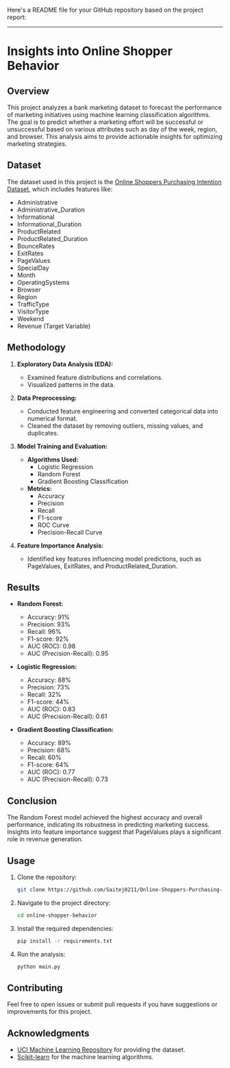 Here's a README file for your GitHub repository based on the project report:

---

# Insights into Online Shopper Behavior

## Overview

This project analyzes a bank marketing dataset to forecast the performance of marketing initiatives using machine learning classification algorithms. The goal is to predict whether a marketing effort will be successful or unsuccessful based on various attributes such as day of the week, region, and browser. This analysis aims to provide actionable insights for optimizing marketing strategies.

## Dataset

The dataset used in this project is the [Online Shoppers Purchasing Intention Dataset](https://archive.ics.uci.edu/dataset/468/online+shoppers+purchasing+intention+dataset), which includes features like:

- Administrative
- Administrative_Duration
- Informational
- Informational_Duration
- ProductRelated
- ProductRelated_Duration
- BounceRates
- ExitRates
- PageValues
- SpecialDay
- Month
- OperatingSystems
- Browser
- Region
- TrafficType
- VisitorType
- Weekend
- Revenue (Target Variable)

## Methodology

1. **Exploratory Data Analysis (EDA):** 
   - Examined feature distributions and correlations.
   - Visualized patterns in the data.

2. **Data Preprocessing:**
   - Conducted feature engineering and converted categorical data into numerical format.
   - Cleaned the dataset by removing outliers, missing values, and duplicates.

3. **Model Training and Evaluation:**
   - **Algorithms Used:**
     - Logistic Regression
     - Random Forest
     - Gradient Boosting Classification
   - **Metrics:**
     - Accuracy
     - Precision
     - Recall
     - F1-score
     - ROC Curve
     - Precision-Recall Curve

4. **Feature Importance Analysis:**
   - Identified key features influencing model predictions, such as PageValues, ExitRates, and ProductRelated_Duration.

## Results

- **Random Forest:**
  - Accuracy: 91%
  - Precision: 93%
  - Recall: 96%
  - F1-score: 92%
  - AUC (ROC): 0.98
  - AUC (Precision-Recall): 0.95

- **Logistic Regression:**
  - Accuracy: 88%
  - Precision: 73%
  - Recall: 32%
  - F1-score: 44%
  - AUC (ROC): 0.83
  - AUC (Precision-Recall): 0.61

- **Gradient Boosting Classification:**
  - Accuracy: 89%
  - Precision: 68%
  - Recall: 60%
  - F1-score: 64%
  - AUC (ROC): 0.77
  - AUC (Precision-Recall): 0.73

## Conclusion

The Random Forest model achieved the highest accuracy and overall performance, indicating its robustness in predicting marketing success. Insights into feature importance suggest that PageValues plays a significant role in revenue generation.

## Usage

1. Clone the repository:
   ```bash
   git clone https://github.com/Saitej0211/Online-Shoppers-Purchasing-Intention-Analysis
   ```

2. Navigate to the project directory:
   ```bash
   cd online-shopper-behavior
   ```

3. Install the required dependencies:
   ```bash
   pip install -r requirements.txt
   ```

4. Run the analysis:
   ```bash
   python main.py
   ```

## Contributing

Feel free to open issues or submit pull requests if you have suggestions or improvements for this project.


## Acknowledgments

- [UCI Machine Learning Repository](https://archive.ics.uci.edu/dataset/468/online+shoppers+purchasing+intention+dataset) for providing the dataset.
- [Scikit-learn](https://scikit-learn.org/) for the machine learning algorithms.
